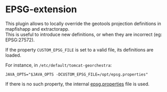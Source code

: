 # EPSG-extension

This plugin allows to locally override the geotools projection definitions in mapfishapp and extractorapp.  
This is useful to introduce new definitions, or when they are incorrect (eg: EPSG:27572).

If the property ```CUSTOM_EPSG_FILE``` is set to a valid file, its definitions are loaded.  

For instance, in ```/etc/default/tomcat-georchestra```:
```
JAVA_OPTS="$JAVA_OPTS -DCUSTOM_EPSG_FILE=/opt/epsg.properties"
```

If there is no such property, the internal [epsg.properties](src/main/resources/org/geotools/referencing/factory/epsg/epsg.properties) file is used.
